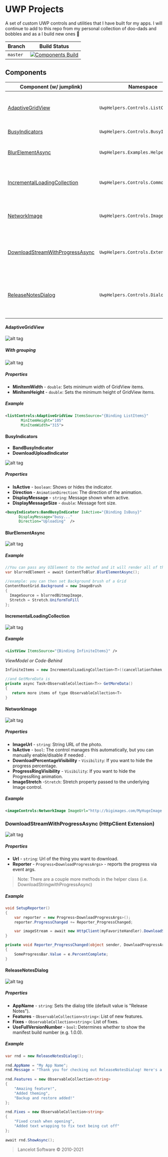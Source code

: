 # UWP Projects
A set of custom UWP controls and utilities that I have built for my apps. I will continue to add to this repo from my personal collection of doo-dads and bobbles and as a I build new ones 🚀

| Branch   | Build Status  |
|----------|---------------|
| `master` | [![Components Build](https://dev.azure.com/lance/UwpProjects/_apis/build/status/Components%20Build)](https://dev.azure.com/lance/UwpProjects/_build/latest?definitionId=2) |

## Components

| Component (w/ jumplink) | Namespace | Description |
|-----------|-----------|-------------|
| [AdaptiveGridView](https://github.com/LanceMcCarthy/UwpProjects#adaptivegridview) | `UwpHelpers.Controls.ListControls` | Maintains aspect ratio of items as column width changes |
| [BusyIndicators](https://github.com/LanceMcCarthy/UwpProjects#busyindicators) | `UwpHelpers.Controls.BusyIndicators` | Custom busy indicators |
| [BlurElementAsync](https://github.com/LanceMcCarthy/UwpProjects#blurelementasync) | `UwpHelpers.Examples.Helpers` | Converts any UIElement into a blurred bitmap |
| [IncrementalLoadingCollection](https://github.com/LanceMcCarthy/UwpProjects#incrementalloadingcollection) | `UwpHelpers.Controls.Common` | Use this for lazy-loading scenarios, demo in Examples |
| [NetworkImage](https://github.com/LanceMcCarthy/UwpProjects#networkimage) | `UwpHelpers.Controls.ImageControls` | An Image control that shows download progress |
| [DownloadStreamWithProgressAsync](https://github.com/LanceMcCarthy/UwpProjects#downloadstreamwithprogressasync-httpclient-extension) | `UwpHelpers.Controls.Extensions` | HttpClient Extension methods that reports download progress|
| [ReleaseNotesDialog](https://github.com/LanceMcCarthy/UwpProjects#releasenotesdialog) | `UwpHelpers.Controls.Dialogs` | Shows a list of Features and Fixes using the familiar ContentDialog approach |

#### AdaptiveGridView

![alt tag](https://i.gyazo.com/9d19b70d72c65c3d24fb81a857cdf4f8.gif)

##### With grouping

![alt tag](https://i.gyazo.com/d51eb22c60cbab80363b0e2976f9867d.gif)

##### Properties

* **MinItemWidth** - `double`: Sets minimum width of GridView items.
* **MinItemHeight** - `double`: Sets the minimum height of GridView items.

##### Example

```xml
<listControls:AdaptiveGridView ItemsSource="{Binding ListItems}"
       MinItemHeight="105"
       MinItemWidth="315">
```

#### BusyIndicators

* **BandBusyIndicator**
* **DownloadUploadIndicator**

![alt tag](https://i.gyazo.com/f95e8b62627551bec566f45aa7b77655.gif)

##### Properties

* **IsActive** - `boolean`: Shows or hides the indicator.
* **Direction** - `AnimationDirection`: The direction of the animation.
* **DisplayMessage** - `string`: Message shown when active.
* **DisplayMessageSize** - `double`: Message font size.

```xml
<busyIndicators:BandBusyIndicator IsActive="{Binding IsBusy}"
      DisplayMessage="busy..."
      Direction="Uploading"  />
```

#### BlurElementAsync

![alt tag](https://i.gyazo.com/b1ef38ded3e6428e607595d8638bb88f.gif)

##### Example

```csharp
//You can pass any UIElement to the method and it will render all of the children into a bitmap with a Blur applied
var blurredElement = await ContentToBlur.BlurElementAsync();

//example: you can then set Background brush of a Grid
ContentRootGrid.Background = new ImageBrush
{
  ImageSource = blurredBitmapImage,
  Stretch = Stretch.UniformToFill
};
```

#### IncrementalLoadingCollection

![alt tag](https://i.gyazo.com/450b257a52ece99e59052af9ff28d825.gif)

##### Example

```xml
<ListView ItemsSource="{Binding InfiniteItems}" />
```

*ViewModel or Code-Behind*

```csharp
InfiniteItems = new IncrementalLoadingCollection<T>((cancellationToken, count) => Task.Run(GetMoreData, cancellationToken));
    
//and GetMoreData is
private async Task<ObservableCollection<T>> GetMoreData()
{
   return more items of type ObservableCollection<T>
}
```
#### NetworkImage

![alt tag](https://i.gyazo.com/3cfc9b6d98bd5b060440a308edc45df7.gif)

##### Properties

* **ImageUrl** - `string`: String URL of the photo.
* **IsActive** - `bool`: The control manages this automatically, but you can manually enable/disable if needed .
* **DownloadPercentageVisibility** - `Visibility`: If you want to hide the progress percentage.
* **ProgressRingVisibility** - `Visibility`: If you want to hide the ProgressRing animation.
* **ImageStretch** -`Stretch`: Stretch property passed to the underlying Image control.

##### Example

```xml
<imageControls:NetworkImage ImageUrl="http://bigimages.com/MyHugeImage.jpg" />
``` 

### DownloadStreamWithProgressAsync (HttpClient Extension)

![alt tag](https://i.gyazo.com/70dc4afcd36b9a04a9c3159c67000a1c.gif)

##### Properties

* **Url** - `string`: Url of the thing you want to download.
* **Reporter** - `Progress<DownloadProgressArgs>` - reports the progress via event args.

> Note: There are a couple more methods in the helper class (i.e. DownloadStringwithProgressAsync)

##### Example

```csharp
void SetupReporter()
{
    var reporter = new Progress<DownloadProgressArgs>();
    reporter.ProgressChanged += Reporter_ProgressChanged;

    var imageStream = await new HttpClient(myFavoriteHandler).DownloadStreamWithProgressAsync(bigImageUrl, reporter)
}

private void Reporter_ProgressChanged(object sender, DownloadProgressArgs e)
{
    SomeProgressBar.Value = e.PercentComplete;
}
```

#### ReleaseNotesDialog 

![alt tag](https://i.gyazo.com/25a89e98e5846e4ffff36b1b14e6399b.gif)

##### Properties

* **AppName** - `string`: Sets the dialog title (default value is "Release Notes").
* **Features** - `ObservableCollection<string>`: List of new features.
* **Fixes** - `ObservableCollection<string>`: List of fixes.
* **UseFullVersionNumber** - `bool`: Determines whether to show the manifest build number (e.g. 1.0.0).

##### Example

```csharp
var rnd = new ReleaseNotesDialog();
    
rnd.AppName = "My App Name";
rnd.Message = "Thank you for checking out ReleaseNotesDialog! Here's a list of what's new and what's fixed:";
    
rnd.Features = new ObservableCollection<string>
{ 
    "Amazing feature!", 
    "Added theming", 
    "Backup and restore added!" 
};
    
rnd.Fixes = new ObservableCollection<string>
{
    "Fixed crash when opening",
    "Added text wrapping to fix text being cut off"
};
    
await rnd.ShowAsync();
```


> Lancelot Software © 2010-2021
